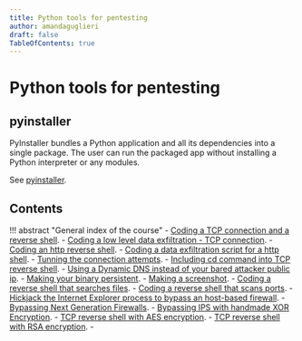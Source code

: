 ```yaml
---
title: Python tools for pentesting
author: amandaguglieri
draft: false
TableOfContents: true
---
```


# Python tools for pentesting

## pyinstaller

PyInstaller bundles a Python application and all its dependencies into a single package. The user can run the packaged app without installing a Python interpreter or any modules.

See [pyinstaller](../pyinstaller.md).


## Contents

!!! abstract "General index of the course"
	- [Coding a TCP connection and a reverse shell](coding-a-tcp-reverse-shell.md).
	- [Coding a low level data exfiltration  - TCP connection](coding-a-low-level-data-exfiltration-tcp.md).
	- [Coding an http reverse shell](coding-an-http-reverse-shell.md).
	- [Coding a data exfiltration script for a http shell](coding-a-data-exfiltration-script-http-shell.md).
	- [Tunning the connection attempts](tunning-the-connection-attemps.md).
	- [Including cd command into TCP reverse shell](including-cd-command-into-tcp-reverse-shell.md).
	- [Using a Dynamic DNS instead of your bared attacker public ip](ddns-aware-shell.md).
	- [Making your binary persistent](making-your-binary-persistent.md). 
	- [Making a screenshot](making-a-screenshot.md). 
	- [Coding a reverse shell that searches files](coding-a-reverse-shell-that-searches-files.md). 
	- [Coding a reverse shell that scans ports](coding-a-reverse-shell-that-scans-ports.md). 
	- [Hickjack the Internet Explorer process to bypass an host-based firewall](hickjack-internet-explorer-process-to-bypass-an-host-based-firewall).
	- [Bypassing Next Generation Firewalls](bypassing-next-generation-firewalls.md).
	- [Bypassing IPS with handmade XOR Encryption](bypassing-ips-with-handmade-xor-encryption.md).
	- [TCP reverse shell with AES encryption](tcp-reverse-shell-with-aes-encryption.md).
	- [TCP reverse shell with RSA encryption](tcp-reverse-shell-with-rsa-encryption.md).
	- 







